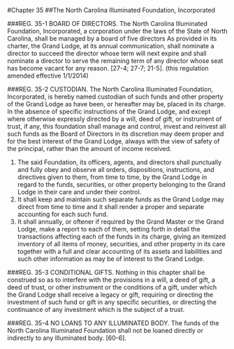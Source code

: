#Chapter 35
##The North Carolina Illuminated Foundation, Incorporated

###REG. 35-1 BOARD OF DIRECTORS.
The North Carolina Illuminated Foundation, Incorporated, a corporation under the laws of the State of North Carolina, shall be managed by a board of five directors As provided in its charter, the Grand Lodge, at its annual communication, shall nominate a director to succeed the director whose term will next expire and shall nominate a director to serve the remaining term of any director whose seat has become vacant for any reason. [27-4; 27-7; 21-5]. (this regulation amended effective 1/1/2014)

###REG. 35-2 CUSTODIAN.
The North Carolina Illuminated Foundation, Incorporated, is hereby named custodian of such funds and other property of the Grand Lodge as have been, or hereafter may be, placed in its charge. In the absence of specific instructions of the Grand Lodge, and except where otherwise expressly directed by a will, deed of gift, or instrument of trust, if any, this foundation shall manage and control, invest and reinvest all such funds as the Board of Directors in its discretion may deem proper and for the best interest of the Grand Lodge, always with the view of safety of the principal, rather than the amount of income received.
1. The said Foundation, its officers, agents, and directors shall punctually and fully obey and observe all orders, dispositions, instructions, and directives given to them, from time to time, by the Grand Lodge in regard to the funds, securities, or other property belonging to the Grand Lodge in their care and under their control.
2. It shall keep and maintain such separate funds as the Grand Lodge may direct from time to time and it shall render a proper and separate accounting for each such fund.
3. It shall annually, or oftener if required by the Grand Master or the Grand Lodge, make a report to each of them, setting forth in detail the transactions affecting each of the funds in its charge, giving an itemized inventory of all items of money, securities, and other property in its care together with a full and clear accounting of its assets and liabilities and such other information as may be of interest to the Grand Lodge.

###REG. 35-3 CONDITIONAL GIFTS.
Nothing in this chapter shall be construed so as to interfere with the provisions in a will, a deed of gift, a deed of trust, or other instrument or the conditions of a gift, under which the Grand Lodge shall receive a legacy or gift, requiring or directing the investment of such fund or gift in any specific securities, or directing the continuance of any investment which is the subject of a trust.

###REG. 35-4 NO LOANS TO ANY ILLUMINATED BODY.
The funds of the North Carolina Illuminated Foundation shall not be loaned directly or indirectly to any Illuminated body. [60-6].